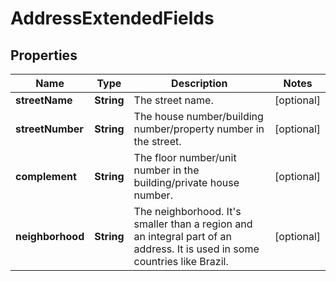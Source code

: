 
# AddressExtendedFields

## Properties
Name | Type | Description | Notes
------------ | ------------- | ------------- | -------------
**streetName** | **String** | The street name. |  [optional]
**streetNumber** | **String** | The house number/building number/property number in the street. |  [optional]
**complement** | **String** | The floor number/unit number in the building/private house number. |  [optional]
**neighborhood** | **String** | The neighborhood. It&#39;s smaller than a region and an integral part of an address. It is used in some countries like Brazil. |  [optional]



